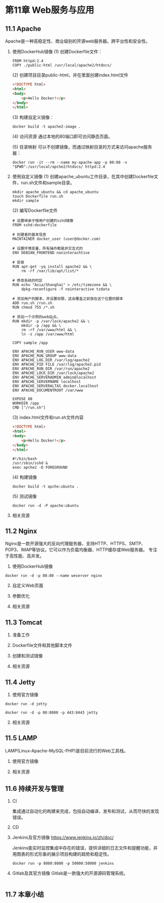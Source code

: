 # 第11章 Web服务与应用

## 11.1 Apache
Apache是一种高稳定性、商业级别的开源web服务器。跨平台性和安全性。

1. 使用DockerHub镜像
    (1) 创建Dockerfile文件：
    ```
    FROM httpd:2.4
    COPY ./public-html /usr/local/apache2/htdocs/
    ```
    
    (2) 创建项目目录public-html，并在里面创建index.html文件
    ```html
    <!DOCTYPE html>
    <html>
    <body>
        <p>Hello Docker!</p>
    </body>
    </html>
    ```
    
    (3) 构建自定义镜像：
    ```
    docker build -t apache2-image .
    ```
    
    (4) 访问资源
    通过本地的80端口即可访问静态页面。
    
    (5) 目录映射
    可以不创建镜像，而通过映射目录的方式来访问apache服务器：
    ```
    docker run -it --rm --name my-apache-app -p 80:80 -v "$PWD":/usr/local/apche2/htdocs/ httpd:2.4
    ```

2. 使用自定义镜像
    (1) 创建apache_ubuntu工作目录，在其中创建Dockerfile文件，run.sh文件和sample目录。
    ```
    mkdir apache_ubuntu && cd apache_ubuntu
    touch Dockerfile run.sh
    mkdir sample
    ```
    
    (2) 编写Dockerfile文件
    ```
    # 设置继承于哦用户创建的sshd镜像
    FROM sshd:dockerfile
    
    # 创建者的基本信息
    MAINTAINER docker_user (user@docker.com)
    
    # 设置环境变量，所有操作都是非交互式的
    ENV DEBIAN_FRONTEND noninterachtive
    
    # 安装
    RUN apt-get -yq install apache2 && \
        rm -rf /var/lib/apt/list/* 
    
    # 修改系统的时区    
    RUN echo "Asia/Shanghai" > /etc/timezone && \
        dpkg-reconfigure -f nointeractive tzdata
    
    # 添加用户的脚本，并设置权限，这会覆盖之前放在这个位置的脚本
    ADD run.sh /run.sh
    RUN chmod 755 /*.sh
    
    # 添加一个示例的web站点。
    RUN mkdir -p /var/lock/apache2 && \
        mkdir -p /app && \
        rm -rf /var/www/html && \
        ln -s /app /var/www/html
        
    COPY sample /app
    
    ENV APACHE_RUN_USER www-data
    ENV APACHE_RUN_GROUP www-data
    ENV APACHE_LOG_DIR /var/log/apache2
    ENV APACHE_PID FILE /var/log/apache2.pid
    ENV APACHE_RUN_DIR /var/run/apache2
    ENV APACHE_LOCK_DIR /var/lock/apache2
    ENV APACHE_SERVERADMIN admin@localhost
    ENV APACHE_SERVERNAME localhost
    ENV APACHE_SERVERALTAS docker.localhost
    ENV APACHE_DOCUMENTROOT /var/www
    
    EXPOSE 80
    WORKDIR /app
    CMD ["/run.sh"]
    ```
    
    (3) index.html文件和run.sh文件内容
    ```html
    <!DOCTYPE html>
    <html>
    <body>
        <p>Hello Docker!</p>
    </body>
    </html>
    ```
    ```
    #!/bin/bash
    /usr/sbin/sshd &
    exec apche2 -D FOREGROUND
    ```
    
    (4) 构建镜像
    ```
    docker build -t apche:ubuntu .
    ```
    (5) 测试镜像
    ```
    docker run -d -P apache:ubuntu
    ```
    
3. 相关资源


## 11.2 Nginx
Nginx是一款开源强大的反向代理服务器，支持HTTP、HTTPS、SMTP、POP3、IMAP等协议。它可以作为负载均衡器、HTTP缓存或Web服务器。
专注于高性能、高并发。

1. 使用DockerHub镜像
```
docker run -d -p 80:80 --name weserver nginx
```


2. 自定义Web页面


3. 参数优化


4. 相关资源


## 11.3 Tomcat

1. 准备工作


2. Dockerfile文件和其他脚本文件


3. 创建和测试镜像


4. 相关资源


## 11.4 Jetty

1. 使用官方镜像
```
docker run -d jetty

docker run -d -p 80:8080 -p 443:8443 jetty
```

2. 相关资源


## 11.5 LAMP
LAMP(Linux-Apache-MySQL-PHP)是目前流行的Web工具栈。

1. 使用官方镜像


2. 相关资源


## 11.6 持续开发与管理
1. CI

    集成通过自动化的构建来完成，包括自动编译，发布和测试，从而尽快的发现错误。

2. CD
    
    

3. Jenkins及官方镜像
    https://www.jenkins.io/zh/doc/
    
    Jenkins能实时监控集成中存在的错误，提供详细的日志文件和提醒功能，并用图表的形式形象的展示项目构建的趋势和稳定性。
    
    ```
    docker run -p 8080:8080 -p 50000:50000 jenkins
    ```
    
    
4. Gitlab及其官方镜像
    Gitlab是一款强大的开源源码管理系统。
    ```
    
    ```


## 11.7 本章小结

